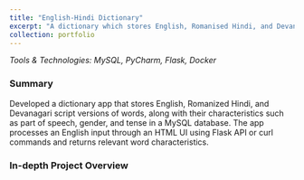 ```yaml
---
title: "English-Hindi Dictionary"
excerpt: "A dictionary which stores English, Romanised Hindi, and Devanagari script versions of words along with characteristics of the requested words. ![Internship Post Image](/images/internship-post-image-2.png)"
collection: portfolio
---
```

_Tools & Technologies: MySQL, PyCharm, Flask, Docker_

### Summary
Developed a dictionary app that stores English, Romanized Hindi, and Devanagari script versions of words, along with their characteristics such as part of speech, gender, and tense in a MySQL database. The app processes an English input through an HTML UI using Flask API or curl commands and returns relevant word characteristics.

### In-depth Project Overview 



